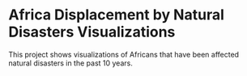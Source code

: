 # Africa Displacement by Natural Disasters Visualizations
This project shows visualizations of Africans that have been affected natural disasters in the past 10 years.